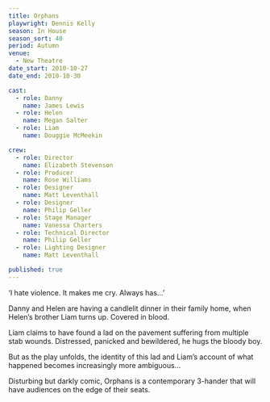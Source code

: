 ```yaml
---
title: Orphans
playwright: Dennis Kelly
season: In House
season_sort: 40
period: Autumn
venue:
  - New Theatre
date_start: 2010-10-27
date_end: 2010-10-30

cast:
  - role: Danny
    name: James Lewis
  - role: Helen
    name: Megan Salter
  - role: Liam
    name: Douggie McMeekin

crew:
  - role: Director
    name: Elizabeth Stevenson
  - role: Producer
    name: Rose Williams
  - role: Designer
    name: Matt Leventhall
  - role: Designer
    name: Philip Geller
  - role: Stage Manager
    name: Vanessa Charters
  - role: Technical Director
    name: Philip Geller
  - role: Lighting Designer
    name: Matt Leventhall

published: true
---
```


‘I hate violence. It makes me cry. Always has…’

Danny and Helen are having a candlelit dinner in their family home, when Helen’s brother Liam turns up. Covered in blood.

Liam claims to have found a lad on the pavement suffering from multiple stab wounds. Distressed, panicked and bewildered, he hugs the bloody boy.

But as the play unfolds, the identity of this lad and Liam’s account of what happened becomes increasingly more ambiguous…

Disturbing but darkly comic, Orphans is a contemporary 3-hander that will have audiences on the edge of their seats.
